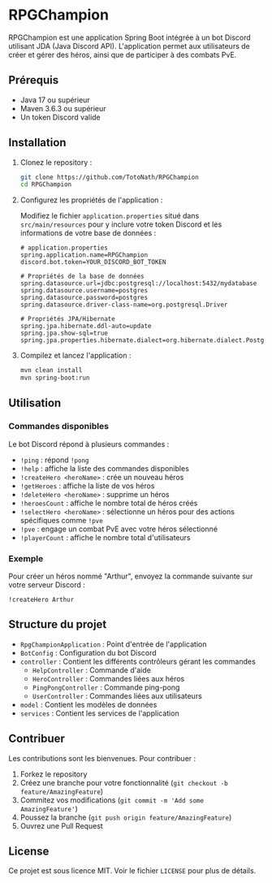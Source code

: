 # RPGChampion

RPGChampion est une application Spring Boot intégrée à un bot Discord utilisant JDA (Java Discord API). L'application permet aux utilisateurs de créer et gérer des héros, ainsi que de participer à des combats PvE.

## Prérequis

- Java 17 ou supérieur 
- Maven 3.6.3 ou supérieur
- Un token Discord valide

## Installation

1. Clonez le repository :

    ```bash
    git clone https://github.com/TotoNath/RPGChampion
    cd RPGChampion
    ```

2. Configurez les propriétés de l'application :

   Modifiez le fichier `application.properties` situé dans `src/main/resources` pour y inclure votre token Discord et les informations de votre base de données :

    ```properties
    # application.properties
    spring.application.name=RPGChampion
    discord.bot.token=YOUR_DISCORD_BOT_TOKEN

    # Propriétés de la base de données
    spring.datasource.url=jdbc:postgresql://localhost:5432/mydatabase
    spring.datasource.username=postgres
    spring.datasource.password=postgres
    spring.datasource.driver-class-name=org.postgresql.Driver

    # Propriétés JPA/Hibernate
    spring.jpa.hibernate.ddl-auto=update
    spring.jpa.show-sql=true
    spring.jpa.properties.hibernate.dialect=org.hibernate.dialect.PostgreSQLDialect
    ```

3. Compilez et lancez l'application :

    ```bash
    mvn clean install
    mvn spring-boot:run
    ```

## Utilisation

### Commandes disponibles

Le bot Discord répond à plusieurs commandes :

- `!ping` : répond `!pong`
- `!help` : affiche la liste des commandes disponibles
- `!createHero <heroName>` : crée un nouveau héros
- `!getHeroes` : affiche la liste de vos héros
- `!deleteHero <heroName>` : supprime un héros
- `!heroesCount` : affiche le nombre total de héros créés
- `!selectHero <heroName>` : sélectionne un héros pour des actions spécifiques comme `!pve`
- `!pve` : engage un combat PvE avec votre héros sélectionné
- `!playerCount` : affiche le nombre total d'utilisateurs

### Exemple

Pour créer un héros nommé "Arthur", envoyez la commande suivante sur votre serveur Discord :

```plaintext
!createHero Arthur
```
## Structure du projet

- `RpgChampionApplication` : Point d'entrée de l'application
- `BotConfig` : Configuration du bot Discord
- `controller` : Contient les différents contrôleurs gérant les commandes
    - `HelpController` : Commande d'aide
    - `HeroController` : Commandes liées aux héros
    - `PingPongController` : Commande ping-pong
    - `UserController` : Commandes liées aux utilisateurs
- `model` : Contient les modèles de données
- `services` : Contient les services de l'application

## Contribuer

Les contributions sont les bienvenues. Pour contribuer :

1. Forkez le repository
2. Créez une branche pour votre fonctionnalité (`git checkout -b feature/AmazingFeature`)
3. Commitez vos modifications (`git commit -m 'Add some AmazingFeature'`)
4. Poussez la branche (`git push origin feature/AmazingFeature`)
5. Ouvrez une Pull Request

## License

Ce projet est sous licence MIT. Voir le fichier `LICENSE` pour plus de détails.
